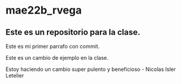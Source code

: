 # mae22b_rvega
## Este es un repositorio para la clase.

Este es mi primer parrafo con commit.

Este es un cambio de ejemplo en la clase.

Estoy haciendo un cambio super pulento y beneficioso - Nicolas Isler Letelier
